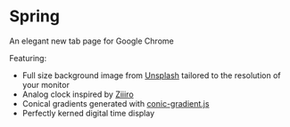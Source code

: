 # Spring
An elegant new tab page for Google Chrome

Featuring:
- Full size background image from [Unsplash](http://www.unsplash.com) tailored to the resolution of your monitor
- Analog clock inspired by [Ziiiro](http://www.ziiiro.com/)
- Conical gradients generated with [conic-gradient.js](http://leaverou.github.io/conic-gradient/)
- Perfectly kerned digital time display
